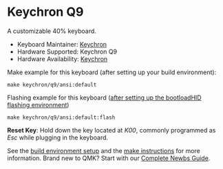 # Keychron Q9

A customizable 40% keyboard.

* Keyboard Maintainer: [Keychron](https://github.com/keychron)
* Hardware Supported: Keychron Q9
* Hardware Availability: [Keychron](https://www.keychron.com)

Make example for this keyboard (after setting up your build environment):

    make keychron/q9/ansi:default

Flashing example for this keyboard ([after setting up the bootloadHID flashing environment](https://docs.qmk.fm/#/flashing_bootloadhid))

    make keychron/q9/ansi:default:flash

**Reset Key**: Hold down the key located at *K00*, commonly programmed as *Esc* while plugging in the keyboard.

See the [build environment setup](https://docs.qmk.fm/#/getting_started_build_tools) and the [make instructions](https://docs.qmk.fm/#/getting_started_make_guide) for more information. Brand new to QMK? Start with our [Complete Newbs Guide](https://docs.qmk.fm/#/newbs).
